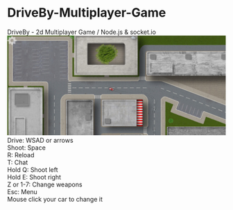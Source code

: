# DriveBy-Multiplayer-Game
DriveBy - 2d Multiplayer Game / Node.js &amp; socket.io <br />
![DriveBy Screenshot](https://raw.githubusercontent.com/Dover5/Dover5.github.io/master/DriveByScreenShot.jpg)
<br />
Drive: WSAD or arrows <br />
Shoot: Space <br />
R: Reload <br />
T: Chat <br />
Hold Q: Shoot left <br />
Hold E: Shoot right <br />
Z or 1-7: Change weapons <br />
Esc: Menu <br />
Mouse click your car to change it
